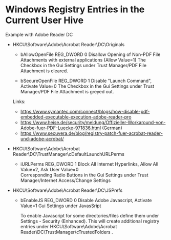 # Windows Registry Entries in the Current User Hive

Example with Adobe Reader DC

- HKCU\Software\Adobe\Acrobat Reader\DC\Originals
    - bAllowOpenFile  REG_DWORD   0
      Disallow Opening of Non-PDF File Attachments with external applications (Allow Value=1)
      The Checkbox in the Gui Settings under Trust Manager/PDF File Attachment is cleared.

    - bSecureOpenFile REG_DWORD   1
      Disable "Launch Command",  Activate Value=0
      The Checkbox in the Gui Settings under Trust Manager/PDF File Attachment is greyed out.

    Links:
    - https://www.symantec.com/connect/blogs/how-disable-pdf-embedded-executable-execution-adobe-reader-pro
    - https://www.heise.de/security/meldung/Offizieller-Workaround-von-Adobe-fuer-PDF-Luecke-971836.html (German)
    - https://www.secuvera.de/blog/registry-patch-fuer-acrobat-reader-und-adobe-acrobat/

- HKCU\Software\Adobe\Acrobat Reader\DC\TrustManager\cDefaultLaunchURLPerms
    - iURLPerms REG_DWORD 1
      Block All Internet Hyperlinks, Allow All Value=2, Ask User Value=0  
      Corresponding Radio Buttons in the Gui Settings under Trust Manager/Internet Access/Change Settings

- HKCU\Software\Adobe\Acrobat Reader\DC\JSPrefs
    - bEnableJS REG_DWORD   0
      Disable Adobe Javascript, Activate Value=1
      Gui Settings under JavasSript
    
      To enable Javascript for some directories/files define them under
      Settings - Security (Enhanced). This will create additional registry entries
      under HKCU\Software\Adobe\Acrobat Reader\DC\TrustManager\cTrustedFolders .
